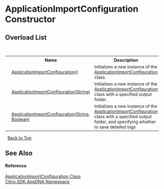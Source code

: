 # ApplicationImportConfiguration Constructor 
 


## Overload List
&nbsp;<table><tr><th></th><th>Name</th><th>Description</th></tr><tr><td>![Public method](media/pubmethod.gif "Public method")</td><td><a href="M_Citrix_SDK_AppDNA_ApplicationImportConfiguration__ctor">ApplicationImportConfiguration()</a></td><td>
Initializes a new instance of the <a href="T_Citrix_SDK_AppDNA_ApplicationImportConfiguration">ApplicationImportConfiguration</a> class.</td></tr><tr><td>![Public method](media/pubmethod.gif "Public method")</td><td><a href="M_Citrix_SDK_AppDNA_ApplicationImportConfiguration__ctor_1">ApplicationImportConfiguration(String)</a></td><td>
Initializes a new instance of the <a href="T_Citrix_SDK_AppDNA_ApplicationImportConfiguration">ApplicationImportConfiguration</a> class with a specified output folder.</td></tr><tr><td>![Public method](media/pubmethod.gif "Public method")</td><td><a href="M_Citrix_SDK_AppDNA_ApplicationImportConfiguration__ctor_2">ApplicationImportConfiguration(String, Boolean)</a></td><td>
Initializes a new instance of the <a href="T_Citrix_SDK_AppDNA_ApplicationImportConfiguration">ApplicationImportConfiguration</a> class with a specified output folder, and specifying whether to save detailed logs</td></tr></table>&nbsp;
<a href="#applicationimportconfiguration-constructor">Back to Top</a>

## See Also


#### Reference
<a href="T_Citrix_SDK_AppDNA_ApplicationImportConfiguration">ApplicationImportConfiguration Class</a><br /><a href="N_Citrix_SDK_AppDNA">Citrix.SDK.AppDNA Namespace</a><br />